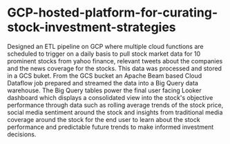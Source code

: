 # GCP-hosted-platform-for-curating-stock-investment-strategies
Designed an ETL pipeline on GCP where multiple cloud functions are scheduled to trigger on a daily basis to pull stock market data for 10 prominent stocks from yahoo finance, relevant tweets about the companies and the news coverage for the stocks. This data was processed and stored in a GCS buket. From the GCS bucket an Apache Beam based Cloud Dataflow job prepared and streamed the data into a Big Query data warehouse. The Big Query tables power the final user facing Looker dashboard which displays a consolidated view into the stock's objective performance through data such as rolling average trends of the stock price, social media sentiment around the stock and insights from traditional media coverage around the stock for the end user to learn about the stock performance and predictable future trends to make informed investment decisions.

